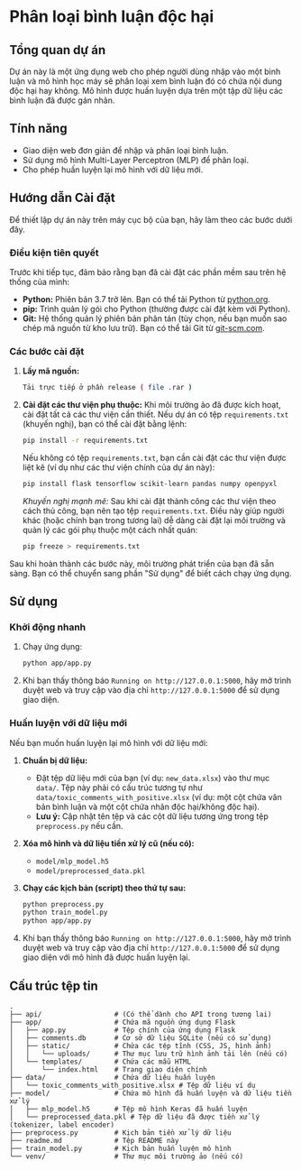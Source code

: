 # Phân loại bình luận độc hại

## Tổng quan dự án

Dự án này là một ứng dụng web cho phép người dùng nhập vào một bình luận và mô hình học máy sẽ phân loại xem bình luận đó có chứa nội dung độc hại hay không. Mô hình được huấn luyện dựa trên một tập dữ liệu các bình luận đã được gán nhãn.

## Tính năng

*   Giao diện web đơn giản để nhập và phân loại bình luận.
*   Sử dụng mô hình Multi-Layer Perceptron (MLP) để phân loại.
*   Cho phép huấn luyện lại mô hình với dữ liệu mới.

## Hướng dẫn Cài đặt

Để thiết lập dự án này trên máy cục bộ của bạn, hãy làm theo các bước dưới đây.

### Điều kiện tiên quyết
Trước khi tiếp tục, đảm bảo rằng bạn đã cài đặt các phần mềm sau trên hệ thống của mình:
*   **Python:** Phiên bản 3.7 trở lên. Bạn có thể tải Python từ [python.org](https://www.python.org/).
*   **pip:** Trình quản lý gói cho Python (thường được cài đặt kèm với Python).
*   **Git:** Hệ thống quản lý phiên bản phân tán (tùy chọn, nếu bạn muốn sao chép mã nguồn từ kho lưu trữ). Bạn có thể tải Git từ [git-scm.com](https://git-scm.com/).

### Các bước cài đặt

1.  **Lấy mã nguồn:**
    ```bash
    Tải trực tiếp ở phần release ( file .rar )
    ```

3.  **Cài đặt các thư viện phụ thuộc:**
    Khi môi trường ảo đã được kích hoạt, cài đặt tất cả các thư viện cần thiết.
    Nếu dự án có tệp `requirements.txt` (khuyến nghị), bạn có thể cài đặt bằng lệnh:
    ```bash
    pip install -r requirements.txt
    ```
    Nếu không có tệp `requirements.txt`, bạn cần cài đặt các thư viện được liệt kê (ví dụ như các thư viện chính của dự án này):
    ```bash
    pip install flask tensorflow scikit-learn pandas numpy openpyxl
    ```
    *Khuyến nghị mạnh mẽ:* Sau khi cài đặt thành công các thư viện theo cách thủ công, bạn nên tạo tệp `requirements.txt`. Điều này giúp người khác (hoặc chính bạn trong tương lai) dễ dàng cài đặt lại môi trường và quản lý các gói phụ thuộc một cách nhất quán:
    ```bash
    pip freeze > requirements.txt
    ```

Sau khi hoàn thành các bước này, môi trường phát triển của bạn đã sẵn sàng. Bạn có thể chuyển sang phần "Sử dụng" để biết cách chạy ứng dụng.

## Sử dụng

### Khởi động nhanh

1.  Chạy ứng dụng:
    ```bash
    python app/app.py
    ```
2.  Khi bạn thấy thông báo `Running on http://127.0.0.1:5000`, hãy mở trình duyệt web và truy cập vào địa chỉ `http://127.0.0.1:5000` để sử dụng giao diện.

### Huấn luyện với dữ liệu mới

Nếu bạn muốn huấn luyện lại mô hình với dữ liệu mới:

1.  **Chuẩn bị dữ liệu:**
    *   Đặt tệp dữ liệu mới của bạn (ví dụ: `new_data.xlsx`) vào thư mục `data/`. Tệp này phải có cấu trúc tương tự như `data/toxic_comments_with_positive.xlsx` (ví dụ: một cột chứa văn bản bình luận và một cột chứa nhãn độc hại/không độc hại).
    *   **Lưu ý:** Cập nhật tên tệp và các cột dữ liệu tương ứng trong tệp `preprocess.py` nếu cần.

2.  **Xóa mô hình và dữ liệu tiền xử lý cũ (nếu có):**
    *   `model/mlp_model.h5`
    *   `model/preprocessed_data.pkl`

3.  **Chạy các kịch bản (script) theo thứ tự sau:**
    ```bash
    python preprocess.py
    python train_model.py
    python app/app.py
    ```

4.  Khi bạn thấy thông báo `Running on http://127.0.0.1:5000`, hãy mở trình duyệt web và truy cập vào địa chỉ `http://127.0.0.1:5000` để sử dụng giao diện với mô hình đã được huấn luyện lại.

## Cấu trúc tệp tin

```
.
├── api/                  # (Có thể dành cho API trong tương lai)
├── app/                  # Chứa mã nguồn ứng dụng Flask
│   ├── app.py            # Tệp chính của ứng dụng Flask
│   ├── comments.db       # Cơ sở dữ liệu SQLite (nếu có sử dụng)
│   ├── static/           # Chứa các tệp tĩnh (CSS, JS, hình ảnh)
│   │   └── uploads/      # Thư mục lưu trữ hình ảnh tải lên (nếu có)
│   └── templates/        # Chứa các mẫu HTML
│       └── index.html    # Trang giao diện chính
├── data/                 # Chứa dữ liệu huấn luyện
│   └── toxic_comments_with_positive.xlsx # Tệp dữ liệu ví dụ
├── model/                # Chứa mô hình đã huấn luyện và dữ liệu tiền xử lý
│   ├── mlp_model.h5      # Tệp mô hình Keras đã huấn luyện
│   └── preprocessed_data.pkl # Tệp dữ liệu đã được tiền xử lý (tokenizer, label encoder)
├── preprocess.py         # Kịch bản tiền xử lý dữ liệu
├── readme.md             # Tệp README này
├── train_model.py        # Kịch bản huấn luyện mô hình
└── venv/                 # Thư mục môi trường ảo (nếu có)
```
